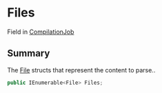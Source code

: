 # Files

Field in [CompilationJob](./)

## Summary

The [File](yarn.compiler.compilationjob.file/) structs that represent the content to parse..

```csharp
public IEnumerable<File> Files;
```
